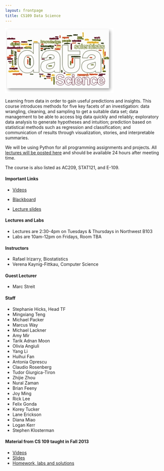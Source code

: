 ```yaml
---
layout: frontpage
title: CS109 Data Science
---
```


![Data Science](figures/stacks_image_0.jpg)

Learning from data in order to gain useful predictions and insights. This course introduces methods for five key facets of an investigation: data wrangling, cleaning, and sampling to get a suitable data set; data management to be able to access big data quickly and reliably; exploratory data analysis to generate hypotheses and intuition; prediction based on statistical methods such as regression and classification; and communication of results through visualization, stories, and interpretable summaries. 

We will be using Python for all programming assignments and projects. All [lectures will be posted here](http://cm.dce.harvard.edu/2015/01/14328/publicationListing.shtml) and should be available 24 hours after meeting time.

The course is also listed as AC209, STAT121, and E-109. 

#### Important Links

* [Videos](http://cm.dce.harvard.edu/2015/01/14328/publicationListing.shtml)

* [Blackboard](https://sas.elluminate.com/m.jnlp?password=M.AEB005C4D637F475BB1EB5514A390C&sid=2007009)

* [Lecture slides](https://drive.google.com/?tab=wo&authuser=0#folders/0B7IVstmtIvlHbnFKbDlmdFFyU2s)


#### Lectures and Labs

* Lectures are 2:30-4pm on Tuesdays & Thursdays in Northwest B103
* Labs are 10am-12pm on Fridays, Room TBA

#### Instructors

* Rafael Irizarry, Biostatistics
* Verena Kaynig-Fittkau, Computer Science

#### Guest Lecturer

* Marc Streit


#### Staff

* Stephanie Hicks, Head TF
* Mingxiang Teng
* Michael Packer
* Marcus Way
* Michael Lackner
* Amy Mir
* Tarik Adnan Moon
* Olivia Angiuli
* Yang Li
* Huihui Fan
* Antonia Oprescu
* Claudio Rosenberg
* Tudor Giurgica-Tiron
* Zhijie Zhou
* Nural Zaman
* Brian Feeny
* Joy Ming
* Rick Lee
* Felix Gonda
* Korey Tucker
* Lane Erickson
* Diana Miao
* Logan Kerr
* Stephen Klosterman


#### Material from CS 109 taught in Fall 2013

* [Videos](http://cm.dce.harvard.edu/2014/01/14328/publicationListing.shtml)
* [Slides](https://drive.google.com/folderview?id=0BxYkKyLxfsNVd0xicUVDS1dIS0k&usp=sharing)
* [Homework, labs and solutions](https://github.com/cs109/content)
